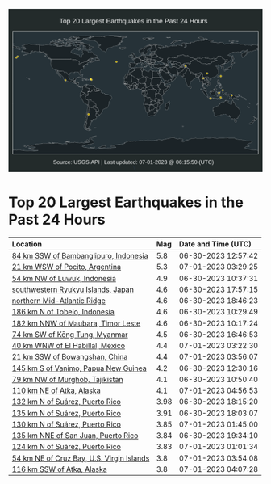![Map](./map.png)

# Top 20 Largest Earthquakes in the Past 24 Hours

| Location | Mag | Date and Time (UTC) |
|:---|:---|:---|
| [84 km SSW of Bambanglipuro, Indonesia](https://earthquake.usgs.gov/earthquakes/eventpage/us6000kp2e) | 5.8 | 06-30-2023 12:57:42 |
| [21 km WSW of Pocito, Argentina](https://earthquake.usgs.gov/earthquakes/eventpage/us6000kpcb) | 5.3 | 07-01-2023 03:29:25 |
| [54 km NW of Luwuk, Indonesia](https://earthquake.usgs.gov/earthquakes/eventpage/us6000kp1y) | 4.9 | 06-30-2023 10:37:31 |
| [southwestern Ryukyu Islands, Japan](https://earthquake.usgs.gov/earthquakes/eventpage/us6000kp94) | 4.6 | 06-30-2023 17:57:15 |
| [northern Mid-Atlantic Ridge](https://earthquake.usgs.gov/earthquakes/eventpage/us6000kp9u) | 4.6 | 06-30-2023 18:46:23 |
| [186 km N of Tobelo, Indonesia](https://earthquake.usgs.gov/earthquakes/eventpage/us6000kp1x) | 4.6 | 06-30-2023 10:29:49 |
| [182 km NNW of Maubara, Timor Leste](https://earthquake.usgs.gov/earthquakes/eventpage/us6000kp1u) | 4.6 | 06-30-2023 10:17:24 |
| [74 km SW of Kēng Tung, Myanmar](https://earthquake.usgs.gov/earthquakes/eventpage/us6000kp8f) | 4.5 | 06-30-2023 16:46:53 |
| [40 km WNW of El Habillal, Mexico](https://earthquake.usgs.gov/earthquakes/eventpage/us6000kpca) | 4.4 | 07-01-2023 03:22:30 |
| [21 km SSW of Bowangshan, China](https://earthquake.usgs.gov/earthquakes/eventpage/us6000kpcy) | 4.4 | 07-01-2023 03:56:07 |
| [145 km S of Vanimo, Papua New Guinea](https://earthquake.usgs.gov/earthquakes/eventpage/us6000kp2b) | 4.2 | 06-30-2023 12:30:16 |
| [79 km NW of Murghob, Tajikistan](https://earthquake.usgs.gov/earthquakes/eventpage/us6000kp1z) | 4.1 | 06-30-2023 10:50:40 |
| [110 km NE of Atka, Alaska](https://earthquake.usgs.gov/earthquakes/eventpage/us6000kpd9) | 4.1 | 07-01-2023 04:56:53 |
| [132 km N of Suárez, Puerto Rico](https://earthquake.usgs.gov/earthquakes/eventpage/pr2023181004) | 3.98 | 06-30-2023 18:15:20 |
| [135 km N of Suárez, Puerto Rico](https://earthquake.usgs.gov/earthquakes/eventpage/pr2023181005) | 3.91 | 06-30-2023 18:03:07 |
| [130 km N of Suárez, Puerto Rico](https://earthquake.usgs.gov/earthquakes/eventpage/pr2023182002) | 3.85 | 07-01-2023 01:45:00 |
| [135 km NNE of San Juan, Puerto Rico](https://earthquake.usgs.gov/earthquakes/eventpage/pr2023181006) | 3.84 | 06-30-2023 19:34:10 |
| [124 km N of Suárez, Puerto Rico](https://earthquake.usgs.gov/earthquakes/eventpage/pr2023182000) | 3.83 | 07-01-2023 01:01:34 |
| [54 km NE of Cruz Bay, U.S. Virgin Islands](https://earthquake.usgs.gov/earthquakes/eventpage/pr2023182001) | 3.8 | 07-01-2023 03:54:08 |
| [116 km SSW of Atka, Alaska](https://earthquake.usgs.gov/earthquakes/eventpage/us6000kpd2) | 3.8 | 07-01-2023 04:07:28 |
